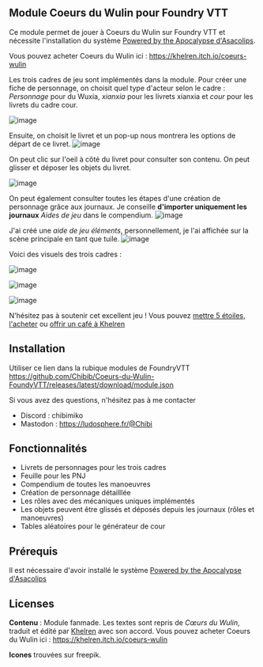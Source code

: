 ## Module Coeurs du Wulin pour Foundry VTT

Ce module permet de jouer à Coeurs du Wulin sur Foundry VTT et nécessite l'installation du système [Powered by the Apocalypse d'Asacolips](https://github.com/asacolips-projects/pbta).

Vous pouvez acheter Coeurs du Wulin ici : https://khelren.itch.io/coeurs-wulin

Les trois cadres de jeu sont implémentés dans la module. Pour créer une fiche de personnage, on choisit quel type d'acteur selon le cadre : *Personnage* pour du Wuxia, *xianxia* pour les livrets xianxia et *cour* pour les livrets du cadre cour.

![image](https://github.com/user-attachments/assets/84e3af2a-ed29-4db9-9c1a-bb763098e131)


Ensuite, on choisit le livret et un pop-up nous montrera les options de départ de ce livret.
![image](https://github.com/user-attachments/assets/bbfa19d2-bc54-46f6-bae2-ca53d339768c)


On peut clic sur l'oeil à côté du livret pour consulter son contenu. On peut glisser et déposer les objets du livret.

![image](https://github.com/user-attachments/assets/bacf5b9e-37c2-4923-bba5-f0ff635d916c)


On peut également consulter toutes les étapes d'une création de personnage grâce aux journaux. Je conseille **d'importer uniquement les journaux** *Aides de jeu* dans le compendium.
![image](https://github.com/user-attachments/assets/9e6bf273-e387-4f1d-b736-7c50d7ceb833)

J'ai créé une *aide de jeu éléments*, personnellement, je l'ai affichée sur la scène principale en tant que tuile.
![image](https://github.com/user-attachments/assets/e8fbcf5c-4a1e-4011-a742-619b58fb373f)


Voici des visuels des trois cadres :

![image](https://github.com/user-attachments/assets/823f2875-53d7-43d0-8b7c-e5e5e1c2cd71)


![image](https://github.com/user-attachments/assets/05f11e2d-5301-4d23-8558-631f77d1f724)


![image](https://github.com/user-attachments/assets/99a21266-dc78-4d65-98ca-7f3fdc4f2e50)

N'hésitez pas à soutenir cet excellent jeu ! Vous pouvez [mettre 5 étoiles, l'acheter](https://khelren.itch.io/coeurs-wulin) ou [offrir un café à Khelren](https://ko-fi.com/khelren)


## Installation
Utiliser ce lien dans la rubique modules de FoundryVTT
https://github.com/Chibib/Coeurs-du-Wulin-FoundyVTT/releases/latest/download/module.json

Si vous avez des questions, n'hésitez pas à me contacter 
- Discord : chibimiko 
- Mastodon : https://ludosphere.fr/@Chibi

## Fonctionnalités
- Livrets de personnages pour les trois cadres
- Feuille pour les PNJ
- Compendium de toutes les manoeuvres
- Création de personnage détailllée
- Les rôles avec des mécaniques uniques implémentés
- Les objets peuvent être glissés et déposés depuis les journaux (rôles et manoeuvres)
- Tables aléatoires pour le générateur de cour

## Prérequis
Il est nécessaire d'avoir installé le système [Powered by the Apocalypse d'Asacolips](https://github.com/asacolips-projects/pbta) 

## Licenses 

**Contenu** : Module fanmade. Les textes sont repris de *Cœurs du Wulin*, traduit et édité par [Khelren](https://khelren.itch.io/) avec son accord. Vous pouvez acheter Coeurs du Wulin ici : https://khelren.itch.io/coeurs-wulin

**Icones** trouvées sur freepik.

&nbsp;

&nbsp;
